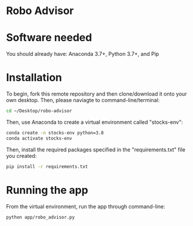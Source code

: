 # Robo Advisor

# Software needed
You should already have: Anaconda 3.7+, Python 3.7+, and Pip

# Installation
To begin, fork this remote repository and then clone/download it onto your own desktop. Then, please naviagte to command-line/terminal:

```sh
cd ~/Desktop/robo-advisor
```
Then, use Anaconda to create a virtual environment called "stocks-env":

```sh
conda create -n stocks-env python=3.8
conda activate stocks-env
```
Then, install the required packages specified in the "requirements.txt" file you created:

```sh
pip install -r requirements.txt
```
# Running the app
From the virtual environment, run the app through command-line:

```sh
python app/robo_advisor.py
```

